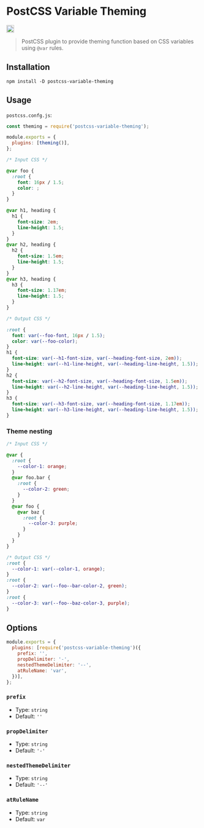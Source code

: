 # PostCSS Variable Theming

[<img alt="npm version" src="https://img.shields.io/npm/v/postcss-variable-theming.svg" height="20">][npm-url]

[npm-url]: https://www.npmjs.com/package/postcss-variable-theming

> PostCSS plugin to provide theming function based on CSS variables using `@var` rules.

## Installation

```
npm install -D postcss-variable-theming
```

## Usage

`postcss.confg.js`:

```js
const theming = require('postcss-variable-theming');

module.exports = {
  plugins: [theming()],
};
```

```css
/* Input CSS */

@var foo {
  :root {
    font: 16px / 1.5;
    color: ;
  }
}

@var h1, heading {
  h1 {
    font-size: 2em;
    line-height: 1.5;
  }
}
@var h2, heading {
  h2 {
    font-size: 1.5em;
    line-height: 1.5;
  }
}
@var h3, heading {
  h3 {
    font-size: 1.17em;
    line-height: 1.5;
  }
}
```

```css
/* Output CSS */

:root {
  font: var(--foo-font, 16px / 1.5);
  color: var(--foo-color);
}
h1 {
  font-size: var(--h1-font-size, var(--heading-font-size, 2em));
  line-height: var(--h1-line-height, var(--heading-line-height, 1.5));
}
h2 {
  font-size: var(--h2-font-size, var(--heading-font-size, 1.5em));
  line-height: var(--h2-line-height, var(--heading-line-height, 1.5));
}
h3 {
  font-size: var(--h3-font-size, var(--heading-font-size, 1.17em));
  line-height: var(--h3-line-height, var(--heading-line-height, 1.5));
}
```

### Theme nesting

```css
/* Input CSS */

@var {
  :root {
    --color-1: orange;
  }
  @var foo.bar {
    :root {
      --color-2: green;
    }
  }
  @var foo {
    @var baz {
      :root {
        --color-3: purple;
      }
    }
  }
}
```

```css
/* Output CSS */
:root {
  --color-1: var(--color-1, orange);
}
:root {
  --color-2: var(--foo--bar-color-2, green);
}
:root {
  --color-3: var(--foo--baz-color-3, purple);
}
```

## Options

```js
module.exports = {
  plugins: [require('postcss-variable-theming')({
    prefix: '',
    propDelimiter: '-',
    nestedThemeDelimiter: '--',
    atRuleName: 'var',
  })],
};
```

### `prefix`

* Type: `string`
* Default: `''`

### `propDelimiter`

* Type: `string`
* Default: `'-'`

### `nestedThemeDelimiter`

* Type: `string`
* Default: `'--'`

### `atRuleName`

* Type: `string`
* Default: `var`

